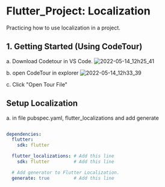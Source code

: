 # Flutter_Project: Localization

Practicing how to use localization in a project.

## 1. Getting Started (Using CodeTour)

a. Download Codetour in VS Code.
![2022-05-14_12h25_41](https://user-images.githubusercontent.com/54527045/168412169-209c4392-04df-401e-af37-1382be7e32e9.png)

b. open CodeTour in explorer
![2022-05-14_12h33_39](https://user-images.githubusercontent.com/54527045/168412218-aa5b836b-a4ba-4fcb-95c5-6929066a010a.png)

c. Click "Open Tour File"

## Setup Localization

a. in file pubspec.yaml, flutter_localizations and add generate
```yaml

dependencies:
  flutter:
    sdk: flutter

  flutter_localizations: # Add this line
    sdk: flutter         # Add this line

  # Add generator to Flutter Localization.
  generate: true         # Add this line

```